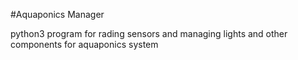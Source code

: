 #Aquaponics Manager

python3 program for rading sensors and managing lights and other components for aquaponics system
